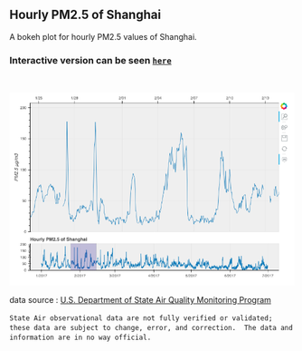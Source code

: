 ## Hourly PM2.5 of Shanghai

A bokeh plot for hourly PM2.5 values of Shanghai.

### Interactive version can be seen [`here`](https://casey0808.github.io/shanghai_pm25/pm25_sh.html)
&nbsp;

![png](plot.png)



data source : [U.S. Department of State Air Quality Monitoring Program](http://www.stateair.net/web/historical/1/4.html)

`State Air observational data are not fully verified or validated; these data are subject to change, error, and correction.  The data and information are in no way official.`

